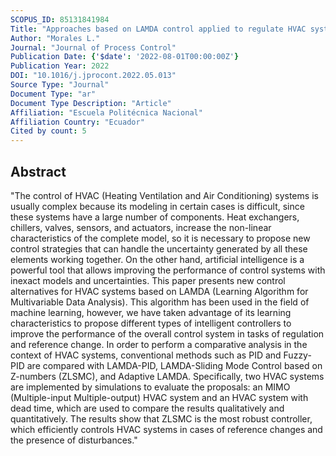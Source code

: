 ```yaml
---
SCOPUS_ID: 85131841984
Title: "Approaches based on LAMDA control applied to regulate HVAC systems for buildings"
Author: "Morales L."
Journal: "Journal of Process Control"
Publication Date: {'$date': '2022-08-01T00:00:00Z'}
Publication Year: 2022
DOI: "10.1016/j.jprocont.2022.05.013"
Source Type: "Journal"
Document Type: "ar"
Document Type Description: "Article"
Affiliation: "Escuela Politécnica Nacional"
Affiliation Country: "Ecuador"
Cited by count: 5
---
```


## Abstract
"The control of HVAC (Heating Ventilation and Air Conditioning) systems is usually complex because its modeling in certain cases is difficult, since these systems have a large number of components. Heat exchangers, chillers, valves, sensors, and actuators, increase the non-linear characteristics of the complete model, so it is necessary to propose new control strategies that can handle the uncertainty generated by all these elements working together. On the other hand, artificial intelligence is a powerful tool that allows improving the performance of control systems with inexact models and uncertainties. This paper presents new control alternatives for HVAC systems based on LAMDA (Learning Algorithm for Multivariable Data Analysis). This algorithm has been used in the field of machine learning, however, we have taken advantage of its learning characteristics to propose different types of intelligent controllers to improve the performance of the overall control system in tasks of regulation and reference change. In order to perform a comparative analysis in the context of HVAC systems, conventional methods such as PID and Fuzzy-PID are compared with LAMDA-PID, LAMDA-Sliding Mode Control based on Z-numbers (ZLSMC), and Adaptive LAMDA. Specifically, two HVAC systems are implemented by simulations to evaluate the proposals: an MIMO (Multiple-input Multiple-output) HVAC system and an HVAC system with dead time, which are used to compare the results qualitatively and quantitatively. The results show that ZLSMC is the most robust controller, which efficiently controls HVAC systems in cases of reference changes and the presence of disturbances."
